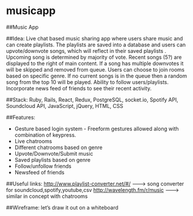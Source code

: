 # musicapp

##Music App

##Idea: 
Live chat based music sharing app where users share music and can create playlists. The playlists are saved into a database and users can upvote/downvote songs, which will reflect in their saved playlists . Upcoming song is determined by majority of vote. Recent songs (5?) are displayed to the right of main content. If a song has multiple downvotes it will be skipped and removed from queue. Users can choose to join rooms based on specific genre. If no current songs is in the queue then a random song from the top 10 will be played. Ability to follow users/playlists. Incorporate news feed of friends to see their recent activity. 

##Stack: 
Ruby, Rails, React, Redux, PostgreSQL, socket.io, Spotify API, Soundcloud API, JavaScript, jQuery, HTML, CSS

##Features: 
+ Gesture based login system - Freeform gestures allowed along with combination of keypress.
+ Live chatrooms
+ Different chatrooms based on genre
+ Upvote/Downvote/Submit music
+ Saved playlists based on genre
+ Follow/unfollow friends
+ Newsfeed of friends

##Useful links:
http://www.playlist-converter.net/#/  ---> song converter for soundcloud,spotify,youtube,csv
http://wavelength.fm/r/music ---> similar in concept with chatrooms


##Wireframe: let’s draw it out on a whiteboard 



